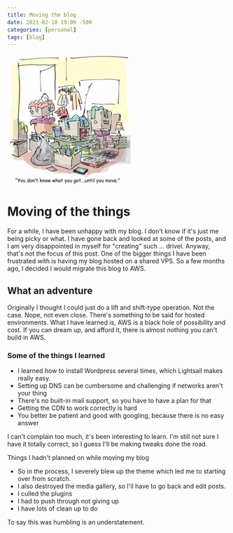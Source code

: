 ```yaml
---
title: Moving the blog
date: 2021-02-10 19:09 -500
categories: [personal]
tags: [blog]
---
```


![move the things](/assets/images/cleanup.jpg)

# Moving of the things

For a while, I have been unhappy with my blog. I don't know if it's just me being picky or what. I have gone back and looked at some of the posts, and I am very disappointed in myself for "creating" such ... drivel. Anyway, that's not the focus of this post. One of the bigger things I have been frustrated with is having my blog hosted on a shared VPS. So a few months ago, I decided I would migrate this blog to AWS. 

## What an adventure

Originally I thought I could just do a lift and shift-type operation. Not the case. Nope, not even close. There's something to be said for hosted environments. What I have learned is, AWS is a black hole of possibility and cost. If you can dream up, and afford it, there is almost nothing you can't build in AWS.

### Some of the things I learned

- I learned how to install Wordpress several times, which Lightsail makes really easy.
- Setting up DNS can be cumbersome and challenging if networks aren't your thing
- There's no built-in mail support, so you have to have a plan for that
- Getting the CDN to work correctly is hard
- You better be patient and good with googling, because there is no easy answer

I can't complain too much, it's been interesting to learn. I'm still not sure I have it totally correct, so I guess I'll be making tweaks done the road. 

Things I hadn't planned on while moving my blog
- So in the process, I severely blew up the theme which led me to starting over from scratch.
- I also destroyed the media gallery, so I'll have to go back and edit posts. 
- I culled the plugins
- I had to push through not giving up
- I have lots of clean up to do

To say this was humbling is an understatement. 